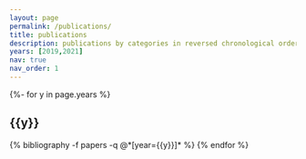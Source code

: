 ```yaml
---
layout: page
permalink: /publications/
title: publications
description: publications by categories in reversed chronological order. generated by jekyll-scholar.
years: [2019,2021]
nav: true
nav_order: 1
---
```

<!-- _pages/publications.md -->
<div class="publications">

{%- for y in page.years %}
  <h2 class="year">{{y}}</h2>
  {% bibliography -f papers -q @*[year={{y}}]* %}
{% endfor %}

</div>
